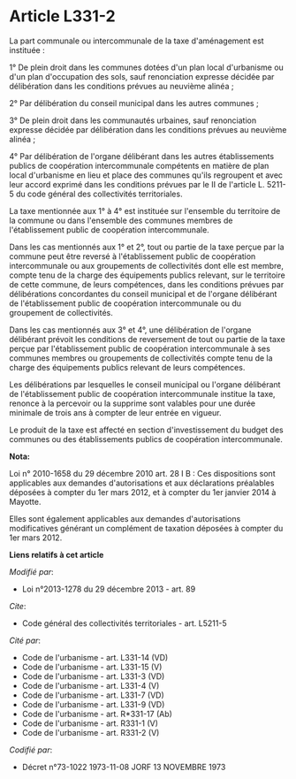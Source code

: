 # Article L331-2

La part communale ou intercommunale de la taxe d'aménagement est instituée : 

1° De plein droit dans les communes dotées d'un plan local d'urbanisme ou d'un plan d'occupation des sols, sauf renonciation
expresse décidée par délibération dans les conditions prévues au neuvième  alinéa ; 

2° Par délibération du conseil municipal dans les autres communes ; 

3° De plein droit dans les communautés urbaines, sauf renonciation expresse décidée par délibération dans les conditions
prévues au neuvième  alinéa ; 

4° Par délibération de l'organe délibérant dans les autres établissements publics de coopération intercommunale compétents en
matière de plan local d'urbanisme en lieu et place des communes qu'ils regroupent et avec leur accord exprimé dans les
conditions prévues par le II de l'article L. 5211-5 du code général des collectivités territoriales. 

La taxe mentionnée aux 1° à 4° est instituée sur l'ensemble du territoire de la commune ou dans l'ensemble des communes
membres de l'établissement public de coopération intercommunale. 

Dans les cas mentionnés aux 1° et 2°, tout ou partie de la taxe perçue par la commune peut être reversé à l'établissement
public de coopération intercommunale ou aux groupements de collectivités dont elle est membre, compte tenu de la charge des
équipements publics relevant, sur le territoire de cette commune, de leurs compétences, dans les conditions prévues par
délibérations concordantes du conseil municipal et de l'organe délibérant de l'établissement public de coopération
intercommunale ou du groupement de collectivités.  

Dans les cas mentionnés aux 3° et 4°, une délibération de l'organe délibérant prévoit les conditions de reversement de tout
ou partie de la taxe perçue par l'établissement public de coopération intercommunale à ses communes membres ou groupements de
collectivités  compte tenu de la charge des équipements publics relevant de leurs compétences. 

Les délibérations par lesquelles le conseil municipal ou l'organe délibérant de l'établissement public de coopération
intercommunale institue la taxe, renonce à la percevoir ou la supprime sont valables pour une durée minimale de trois ans à
compter de leur entrée en vigueur. 

Le produit de la taxe est affecté en section d'investissement du budget des communes ou des établissements publics de
coopération intercommunale.

**Nota:**

Loi n° 2010-1658 du 29 décembre 2010 art. 28 I B : Ces dispositions sont applicables aux demandes d'autorisations et aux
déclarations préalables déposées à compter du 1er mars 2012, et à compter du 1er janvier 2014 à Mayotte. 

Elles sont également applicables aux demandes d'autorisations modificatives générant un complément de taxation déposées à
compter du 1er mars 2012.

**Liens relatifs à cet article**

_Modifié par_:

  - Loi n°2013-1278 du 29 décembre 2013 - art. 89

_Cite_:

  - Code général des collectivités territoriales - art. L5211-5

_Cité par_:

  - Code de l'urbanisme - art. L331-14 (VD)
  - Code de l'urbanisme - art. L331-15 (V)
  - Code de l'urbanisme - art. L331-3 (VD)
  - Code de l'urbanisme - art. L331-4 (V)
  - Code de l'urbanisme - art. L331-7 (VD)
  - Code de l'urbanisme - art. L331-9 (VD)
  - Code de l'urbanisme - art. R*331-17 (Ab)
  - Code de l'urbanisme - art. R331-1 (V)
  - Code de l'urbanisme - art. R331-2 (V)

_Codifié par_:

  - Décret n°73-1022 1973-11-08 JORF 13 NOVEMBRE 1973
